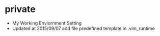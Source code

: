 # private
- My Working Enviornment Setting
- Updated at 2015/09/07
    add file predefined template in .vim_runtime
